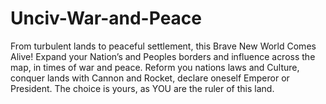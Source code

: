 # Unciv-War-and-Peace
From turbulent lands to peaceful settlement, this Brave New World Comes Alive! Expand your Nation’s and Peoples borders and influence across the map, in times of war and peace. Reform you nations laws and Culture, conquer lands with Cannon and Rocket, declare oneself Emperor or President. The choice is yours, as YOU are the ruler of this land.
